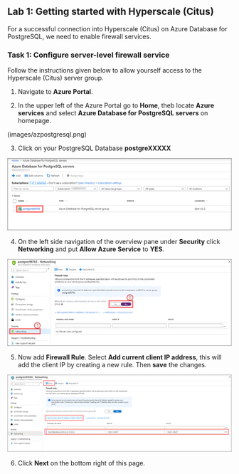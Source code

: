 ## Lab 1: **Getting started with Hyperscale (Citus)**

For a successful connection into Hyperscale (Citus) on Azure Database for PostgreSQL, we need to enable firewall services.

### Task 1: Configure server-level firewall service

Follow the instructions given below to allow yourself access to the Hyperscale (Citus) server group.
 
1. Navigate to **Azure Portal**.

2. In the upper left of the Azure Portal go to **Home**, theb locate **Azure services** and select **Azure Database for PostgreSQL servers** on homepage.

(images/azpostgresql.png)


3. Click on your PostgreSQL Database **postgreXXXXX**

![](images/azpostgresql1.png)


4. On the left side navigation of the overview pane under **Security** click **Networking** and put **Allow Azure Service** to **YES**.

![](images/2postgresqlfw.png)

5. Now add **Firewall Rule**. Select **Add current client IP address**, this will add the client IP by creating a new rule. Then **save** the changes.

![](images/firewallip1.png)

6. Click **Next** on the bottom right of this page.
